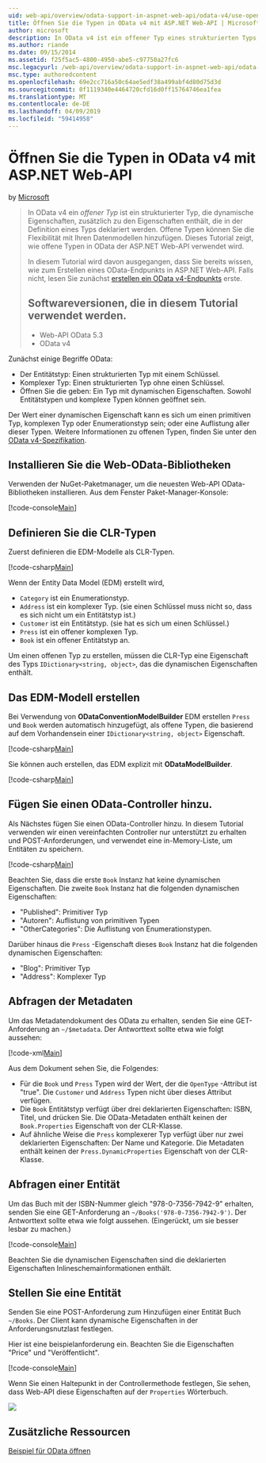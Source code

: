 ```yaml
---
uid: web-api/overview/odata-support-in-aspnet-web-api/odata-v4/use-open-types-in-odata-v4
title: Öffnen Sie die Typen in OData v4 mit ASP.NET Web-API | Microsoft-Dokumentation
author: microsoft
description: In OData v4 ist ein offener Typ eines strukturierten Typs, das dynamische Eigenschaften, zusätzlich zu den Eigenschaften enthält, die in der Definition eines Typs deklariert werden. Öffnen...
ms.author: riande
ms.date: 09/15/2014
ms.assetid: f25f5ac5-4800-4950-abe5-c97750a27fc6
msc.legacyurl: /web-api/overview/odata-support-in-aspnet-web-api/odata-v4/use-open-types-in-odata-v4
msc.type: authoredcontent
ms.openlocfilehash: 69e2cc716a50c64ae5edf38a499abf4d80d75d3d
ms.sourcegitcommit: 0f1119340e4464720cfd16d0ff15764746ea1fea
ms.translationtype: MT
ms.contentlocale: de-DE
ms.lasthandoff: 04/09/2019
ms.locfileid: "59414958"
---
```

# <a name="open-types-in-odata-v4-with-aspnet-web-api"></a>Öffnen Sie die Typen in OData v4 mit ASP.NET Web-API

by [Microsoft](https://github.com/microsoft)

> In OData v4 ein *offener Typ* ist ein strukturierter Typ, die dynamische Eigenschaften, zusätzlich zu den Eigenschaften enthält, die in der Definition eines Typs deklariert werden. Offene Typen können Sie die Flexibilität mit Ihren Datenmodellen hinzufügen. Dieses Tutorial zeigt, wie offene Typen in OData der ASP.NET Web-API verwendet wird.
> 
> In diesem Tutorial wird davon ausgegangen, dass Sie bereits wissen, wie zum Erstellen eines OData-Endpunkts in ASP.NET Web-API. Falls nicht, lesen Sie zunächst [erstellen ein OData v4-Endpunkts](create-an-odata-v4-endpoint.md) erste.
> 
> ## <a name="software-versions-used-in-the-tutorial"></a>Softwareversionen, die in diesem Tutorial verwendet werden.
> 
> 
> - Web-API OData 5.3
> - OData v4


Zunächst einige Begriffe OData:

- Der Entitätstyp: Einen strukturierten Typ mit einem Schlüssel.
- Komplexer Typ: Einen strukturierten Typ ohne einen Schlüssel.
- Öffnen Sie die geben: Ein Typ mit dynamischen Eigenschaften. Sowohl Entitätstypen und komplexe Typen können geöffnet sein.

Der Wert einer dynamischen Eigenschaft kann es sich um einen primitiven Typ, komplexen Typ oder Enumerationstyp sein; oder eine Auflistung aller dieser Typen. Weitere Informationen zu offenen Typen, finden Sie unter den [OData v4-Spezifikation](http://www.odata.org/documentation/odata-version-4-0/).

## <a name="install-the-web-odata-libraries"></a>Installieren Sie die Web-OData-Bibliotheken

Verwenden der NuGet-Paketmanager, um die neuesten Web-API OData-Bibliotheken installieren. Aus dem Fenster Paket-Manager-Konsole:

[!code-console[Main](use-open-types-in-odata-v4/samples/sample1.cmd)]

## <a name="define-the-clr-types"></a>Definieren Sie die CLR-Typen

Zuerst definieren die EDM-Modelle als CLR-Typen.

[!code-csharp[Main](use-open-types-in-odata-v4/samples/sample2.cs)]

Wenn der Entity Data Model (EDM) erstellt wird,

- `Category` ist ein Enumerationstyp.
- `Address` ist ein komplexer Typ. (sie einen Schlüssel muss nicht so, dass es sich nicht um ein Entitätstyp ist.)
- `Customer` ist ein Entitätstyp. (sie hat es sich um einen Schlüssel.)
- `Press` ist ein offener komplexen Typ.
- `Book` ist ein offener Entitätstyp an.

Um einen offenen Typ zu erstellen, müssen die CLR-Typ eine Eigenschaft des Typs `IDictionary<string, object>`, das die dynamischen Eigenschaften enthält.

## <a name="build-the-edm-model"></a>Das EDM-Modell erstellen

Bei Verwendung von **ODataConventionModelBuilder** EDM erstellen `Press` und `Book` werden automatisch hinzugefügt, als offene Typen, die basierend auf dem Vorhandensein einer `IDictionary<string, object>` Eigenschaft.

[!code-csharp[Main](use-open-types-in-odata-v4/samples/sample3.cs)]

Sie können auch erstellen, das EDM explizit mit **ODataModelBuilder**.

[!code-csharp[Main](use-open-types-in-odata-v4/samples/sample4.cs)]

## <a name="add-an-odata-controller"></a>Fügen Sie einen OData-Controller hinzu.

Als Nächstes fügen Sie einen OData-Controller hinzu. In diesem Tutorial verwenden wir einen vereinfachten Controller nur unterstützt zu erhalten und POST-Anforderungen, und verwendet eine in-Memory-Liste, um Entitäten zu speichern.

[!code-csharp[Main](use-open-types-in-odata-v4/samples/sample5.cs)]

Beachten Sie, dass die erste `Book` Instanz hat keine dynamischen Eigenschaften. Die zweite `Book` Instanz hat die folgenden dynamischen Eigenschaften:

- "Published": Primitiver Typ
- "Autoren": Auflistung von primitiven Typen
- "OtherCategories": Die Auflistung von Enumerationstypen.

Darüber hinaus die `Press` -Eigenschaft dieses `Book` Instanz hat die folgenden dynamischen Eigenschaften:

- "Blog": Primitiver Typ
- "Address": Komplexer Typ

## <a name="query-the-metadata"></a>Abfragen der Metadaten

Um das Metadatendokument des OData zu erhalten, senden Sie eine GET-Anforderung an `~/$metadata`. Der Antworttext sollte etwa wie folgt aussehen:

[!code-xml[Main](use-open-types-in-odata-v4/samples/sample6.xml?highlight=5,21)]

Aus dem Dokument sehen Sie, die Folgendes:

- Für die `Book` und `Press` Typen wird der Wert, der die `OpenType` -Attribut ist "true". Die `Customer` und `Address` Typen nicht über dieses Attribut verfügen.
- Die `Book` Entitätstyp verfügt über drei deklarierten Eigenschaften: ISBN, Titel, und drücken Sie. Die OData-Metadaten enthält keinen der `Book.Properties` Eigenschaft von der CLR-Klasse.
- Auf ähnliche Weise die `Press` komplexerer Typ verfügt über nur zwei deklarierten Eigenschaften: Der Name und Kategorie. Die Metadaten enthält keinen der `Press.DynamicProperties` Eigenschaft von der CLR-Klasse.

## <a name="query-an-entity"></a>Abfragen einer Entität

Um das Buch mit der ISBN-Nummer gleich "978-0-7356-7942-9" erhalten, senden Sie eine GET-Anforderung an `~/Books('978-0-7356-7942-9')`. Der Antworttext sollte etwa wie folgt aussehen. (Eingerückt, um sie besser lesbar zu machen.)

[!code-console[Main](use-open-types-in-odata-v4/samples/sample7.cmd?highlight=8-13,15-23)]

Beachten Sie die dynamischen Eigenschaften sind die deklarierten Eigenschaften Inlineschemainformationen enthält.

## <a name="post-an-entity"></a>Stellen Sie eine Entität

Senden Sie eine POST-Anforderung zum Hinzufügen einer Entität Buch `~/Books`. Der Client kann dynamische Eigenschaften in der Anforderungsnutzlast festlegen.

Hier ist eine beispielanforderung ein. Beachten Sie die Eigenschaften "Price" und "Veröffentlicht".

[!code-console[Main](use-open-types-in-odata-v4/samples/sample8.cmd?highlight=10)]

Wenn Sie einen Haltepunkt in der Controllermethode festlegen, Sie sehen, dass Web-API diese Eigenschaften auf der `Properties` Wörterbuch.

![](use-open-types-in-odata-v4/_static/image1.png)

## <a name="additional-resources"></a>Zusätzliche Ressourcen

[Beispiel für OData öffnen](http://aspnet.codeplex.com/sourcecontrol/latest#Samples/WebApi/OData/v4/ODataOpenTypeSample/ReadMe.txt)
